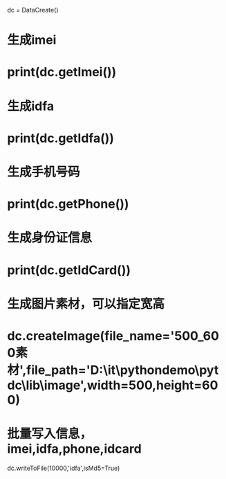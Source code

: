 
dc = DataCreate()
# 生成imei
# print(dc.getImei())
# 生成idfa
# print(dc.getIdfa())
# 生成手机号码
# print(dc.getPhone())
# 生成身份证信息
# print(dc.getIdCard())
# 生成图片素材，可以指定宽高
# dc.createImage(file_name='500_600素材',file_path='D:\it\pythondemo\pytdc\lib\image',width=500,height=600)
# 批量写入信息，imei,idfa,phone,idcard
dc.writeToFile(10000,'idfa',isMd5=True)
